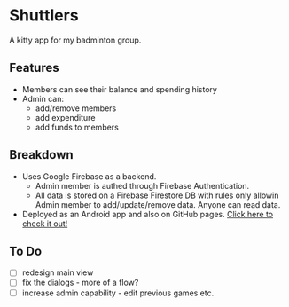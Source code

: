 # Shuttlers

A kitty app for my badminton group.

## Features

- Members can see their balance and spending history
- Admin can:
    - add/remove members
    - add expenditure
    - add funds to members

## Breakdown

- Uses Google Firebase as a backend.
    - Admin member is authed through Firebase Authentication.
    - All data is stored on a Firebase Firestore DB with rules only allowin Admin member to add/update/remove data. Anyone can read data.
- Deployed as an Android app and also on GitHub pages. [Click here to check it out!](https://beardytim.github.io/shuttlers/)

## To Do

- [ ] redesign main view
- [ ] fix the dialogs - more of a flow?
- [ ] increase admin capability - edit previous games etc.
